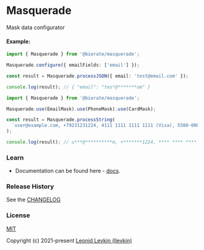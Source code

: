 # Masquerade

Mask data configurator

#### Example:

```ts
import { Masquerade } from '@biorate/masquerade';

Masquerade.configure({ emailFields: ['email'] });

const result = Masquerade.processJSON({ email: 'test@email.com' });

console.log(result); // { "email": "tes*@*******om" }
```

```ts
import { Masquerade } from '@biorate/masquerade';

Masquerade.use(EmailMask).use(PhoneMask).use(CardMask);

const result = Masquerade.processString(
  `user@example.com, +79231231224, 4111 1111 1111 1111 (Visa), 5500-0000-0000-0004 (MC)`,
);

console.log(result); // u***@**********m, +*******1224, **** **** **** 1111 (Visa), ****-****-****-0004 (MC)
```

### Learn

- Documentation can be found here - [docs](https://biorate.github.io/core/modules/masquerade.html).

### Release History

See the [CHANGELOG](https://github.com/biorate/core/blob/master/packages/%40biorate/masquerade/CHANGELOG.md)

### License

[MIT](https://github.com/biorate/core/blob/master/packages/%40biorate/masquerade/LICENSE)

Copyright (c) 2021-present [Leonid Levkin (llevkin)](mailto:llevkin@yandex.ru)
